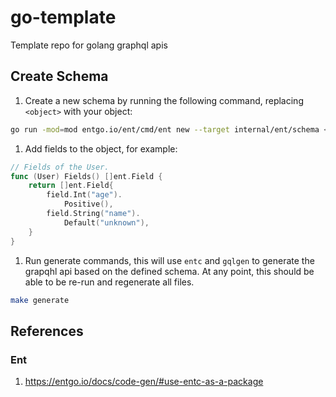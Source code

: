 # go-template
Template repo for golang graphql apis

## Create Schema

1. Create a new schema by running the following command, replacing `<object>` with your object:
```bash
go run -mod=mod entgo.io/ent/cmd/ent new --target internal/ent/schema <object>
```
1. Add fields to the object, for example: 
```go
// Fields of the User.
func (User) Fields() []ent.Field {
    return []ent.Field{
        field.Int("age").
            Positive(),
        field.String("name").
            Default("unknown"),
    }
}

```
1. Run generate commands, this will use `entc` and `gqlgen` to generate the grapqhl api based on the defined schema. At any point, this should be able to be re-run and regenerate all files. 

```bash
make generate
```


## References

### Ent

1. https://entgo.io/docs/code-gen/#use-entc-as-a-package